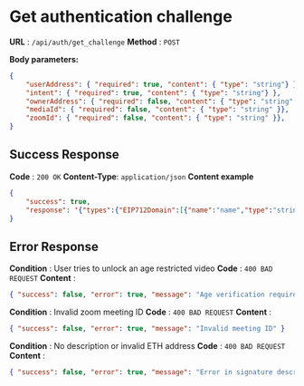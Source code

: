 # Get authentication challenge

**URL** : `/api/auth/get_challenge`
**Method** : `POST`

**Body parameters:**
```json
{
    "userAddress": { "required": true, "content": { "type": "string"} },
    "intent": { "required": true, "content": { "type": "string"} },
    "ownerAddress": { "required": false, "content": { "type": "string" }},
    "mediaId": { "required": false, "content": { "type": "string" }},
    "zoomId": { "required": false, "content": { "type": "string" }},
}
```

## Success Response
**Code** : `200 OK`
**Content-Type**: `application/json`
**Content example**
```json
{
    "success": true,
    "response": '{"types":{"EIP712Domain":[{"name":"name","type":"string"}],"Challenge":[{"name":"challenge","type":"string"},{"name":"description","type":"string"}]},"domain":{"name":"RAIR.tech"},"primaryType":"Challenge","message":{"description":"Login to RAIR. This sign request securely logs you in and will not trigger a blockchain transaction or cost any gas fees.","challenge":"022a4849f127d345fc0c9a239d8ff9f6312fc2ee79ac6486d5f78e8684bdc0e9"}}'
}
```

## Error Response
**Condition** : User tries to unlock an age restricted video
**Code** : `400 BAD REQUEST`
**Content** : 
```json
{ "success": false, "error": true, "message": "Age verification required" }
```
**Condition** : Invalid zoom meeting ID
**Code** : `400 BAD REQUEST`
**Content** : 
```json
{ "success": false, "error": true, "message": "Invalid meeting ID" }
```
**Condition** : No description or invalid ETH address
**Code** : `400 BAD REQUEST`
**Content** : 
```json
{ "success": false, "error": true, "message": "Error in signature description" }
```